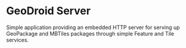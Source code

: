 # GeoDroid Server

Simple application providing an embedded HTTP server for serving up GeoPackage
and MBTiles packages through simple Feature and Tile services. 
